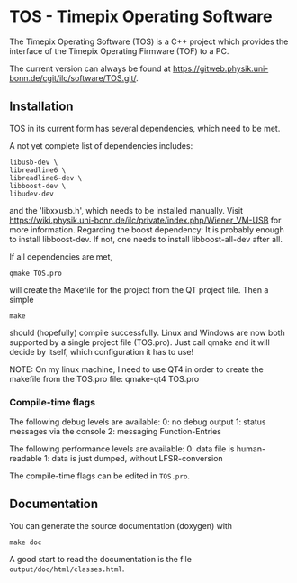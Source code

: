 # TOS - Timepix Operating Software

The Timepix Operating Software (TOS) is a C++ project which provides the
interface of the Timepix Operating Firmware (TOF) to a PC.

The current version can always be found at <https://gitweb.physik.uni-bonn.de/cgit/ilc/software/TOS.git/>.


## Installation

TOS in its current form has several dependencies, which need to be met.

A not yet complete list of dependencies includes:
```
libusb-dev \
libreadline6 \
libreadline6-dev \
libboost-dev \
libudev-dev
```
and the 'libxxusb.h', which needs to be installed manually.
Visit <https://wiki.physik.uni-bonn.de/ilc/private/index.php/Wiener_VM-USB> for more information.
Regarding the boost dependency: It is probably enough to install libboost-dev. If not, one needs to install libboost-all-dev after all.

If all dependencies are met,
```
qmake TOS.pro
```
will create the Makefile for the project from the QT project file. Then a simple
```
make
```
should (hopefully) compile successfully.
Linux and Windows are now both supported by a single project file (TOS.pro). Just call qmake and
it will decide by itself, which configuration it has to use!

NOTE:
On my linux machine, I need to use QT4 in order to create the makefile from the TOS.pro file:
qmake-qt4 TOS.pro

### Compile-time flags

The following debug levels are available:
0: no debug output
1: status messages via the console
2: messaging Function-Entries

The following performance levels are available:
0: data file is human-readable
1: data is just dumped, without LFSR-conversion

The compile-time flags can be edited in `TOS.pro`.

## Documentation

You can generate the source documentation (doxygen) with
```
make doc
```

A good start to read the documentation is the file `output/doc/html/classes.html`.
